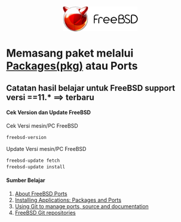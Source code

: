 <p align="center">
<img src="/assets/images/logo.png" alt="Logo" style="width:200px;"/>
</p>

# Memasang paket melalui [Packages(pkg)](./docs/collection-apps/packages.md) atau Ports
## Catatan hasil belajar untuk FreeBSD support versi ==11.* ==> terbaru

#### Cek Version dan Update FreeBSD
Cek Versi mesin/PC FreeBSD
```sh
freebsd-version
```
Update Versi mesin/PC FreeBSD
```sh
freebsd-update fetch
freebsd-update install
```
#### Sumber Belajar
1. [About FreeBSD Ports](https://www.freebsd.org/ports/)
2. [Installing Applications: Packages and Ports](https://docs.freebsd.org/en/books/handbook/ports/)
3. [Using Git to manage ports, source and documentation](https://forums.freebsd.org/threads/guide-using-git-to-manage-ports-source-and-documentation.79721/)
4. [FreeBSD Git repositories](https://cgit.freebsd.org/)
